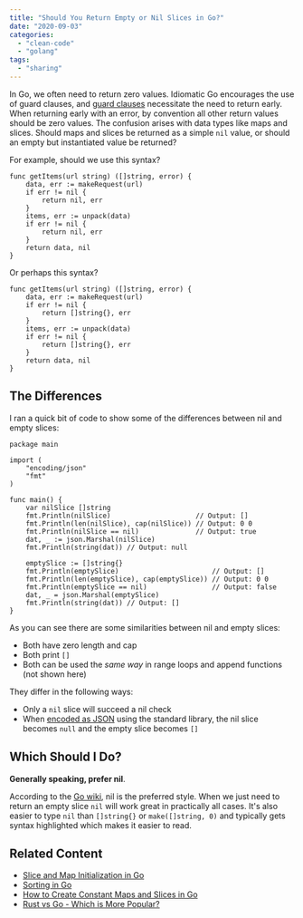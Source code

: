 ```yaml
---
title: "Should You Return Empty or Nil Slices in Go?"
date: "2020-09-03"
categories: 
  - "clean-code"
  - "golang"
tags: 
  - "sharing"
---
```


In Go, we often need to return zero values. Idiomatic Go encourages the use of guard clauses, and [guard clauses](https://qvault.io/2019/08/16/guard-clauses-how-to-clean-up-conditionals/) necessitate the need to return early. When returning early with an error, by convention all other return values should be zero values. The confusion arises with data types like maps and slices. Should maps and slices be returned as a simple `nil` value, or should an empty but instantiated value be returned?

For example, should we use this syntax?

```
func getItems(url string) ([]string, error) {
	data, err := makeRequest(url)
	if err != nil {
		return nil, err
	}
	items, err := unpack(data)
	if err != nil {
		return nil, err
	}
	return data, nil
}
```

Or perhaps this syntax?

```
func getItems(url string) ([]string, error) {
	data, err := makeRequest(url)
	if err != nil {
		return []string{}, err
	}
	items, err := unpack(data)
	if err != nil {
		return []string{}, err
	}
	return data, nil
}
```

## The Differences

I ran a quick bit of code to show some of the differences between nil and empty slices:

```
package main

import (
	"encoding/json"
	"fmt"
)

func main() {
	var nilSlice []string
	fmt.Println(nilSlice)                     // Output: []
	fmt.Println(len(nilSlice), cap(nilSlice)) // Output: 0 0
	fmt.Println(nilSlice == nil)              // Output: true
	dat, _ := json.Marshal(nilSlice)
	fmt.Println(string(dat)) // Output: null

	emptySlice := []string{}
	fmt.Println(emptySlice)                       // Output: []
	fmt.Println(len(emptySlice), cap(emptySlice)) // Output: 0 0
	fmt.Println(emptySlice == nil)                // Output: false
	dat, _ = json.Marshal(emptySlice)
	fmt.Println(string(dat)) // Output: []
}
```

As you can see there are some similarities between nil and empty slices:

- Both have zero length and cap
- Both print `[]`
- Both can be used the _same way_ in range loops and append functions (not shown here)

They differ in the following ways:

- Only a `nil` slice will succeed a nil check
- When [encoded as JSON](https://qvault.io/golang/json-golang/) using the standard library, the nil slice becomes `null` and the empty slice becomes `[]`

## Which Should I Do?

**Generally speaking, prefer nil**.

According to the [Go wiki](https://github.com/golang/go/wiki/CodeReviewComments#declaring-empty-slices), nil is the preferred style. When we just need to return an empty slice `nil` will work great in practically all cases. It's also easier to type `nil` than `[]string{}` or `make([]string, 0)` and typically gets syntax highlighted which makes it easier to read.

## Related Content

- [Slice and Map Initialization in Go](https://qvault.io/2020/06/29/make-new-and-literals-cheat-sheet-slice-and-map-initialization-in-go/)
- [Sorting in Go](https://qvault.io/2020/05/27/sorting-in-go-dont-reinvent-this-wheel/)
- [How to Create Constant Maps and Slices in Go](https://qvault.io/2019/10/21/golang-constant-maps-slices/)
- [Rust vs Go - Which is More Popular?](https://qvault.io/2020/05/06/rust-vs-go-which-is-more-popular/)
